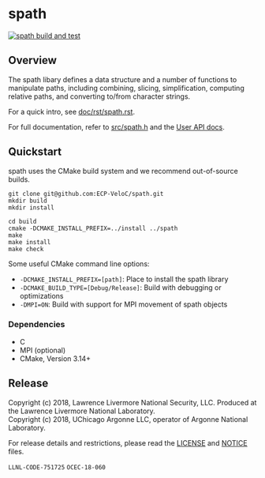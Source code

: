 # spath

[![spath build and test](https://github.com/ECP-VeloC/spath/actions/workflows/build-and-test.yml/badge.svg)](https://github.com/ECP-VeloC/spath/actions/workflows/build-and-test.yml)

## Overview

The spath libary defines a data structure and a number of functions to manipulate paths,
including combining, slicing, simplification,
computing relative paths, and converting to/from character strings.

For a quick intro, see [doc/rst/spath.rst](doc/rst/spath.rst).

For full documentation, refer to [src/spath.h](src/spath.h) and the [User API docs](https://ecp-veloc.github.io/component-user-docs/group__spath.html).

## Quickstart

spath uses the CMake build system and we recommend out-of-source builds.

```shell
git clone git@github.com:ECP-VeloC/spath.git
mkdir build
mkdir install

cd build
cmake -DCMAKE_INSTALL_PREFIX=../install ../spath
make
make install
make check
```

Some useful CMake command line options:

- `-DCMAKE_INSTALL_PREFIX=[path]`: Place to install the spath library
- `-DCMAKE_BUILD_TYPE=[Debug/Release]`: Build with debugging or optimizations
- `-DMPI=ON`: Build with support for MPI movement of spath objects

### Dependencies

  - C
  - MPI (optional)
  - CMake, Version 3.14+

## Release

Copyright (c) 2018, Lawrence Livermore National Security, LLC.
Produced at the Lawrence Livermore National Laboratory.
<br>
Copyright (c) 2018, UChicago Argonne LLC, operator of Argonne National Laboratory.


For release details and restrictions, please read the [LICENSE](LICENSE) and [NOTICE](NOTICE) files.

`LLNL-CODE-751725` `OCEC-18-060`
